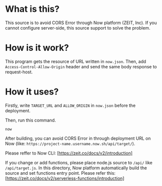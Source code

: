 # What is this?
This source is to avoid CORS Error through Now platform (ZEIT, Inc).
If you cannot configure server-side, this source support to solve the problem.

# How is it work?
This program gets the resource of URL written in `now.json`.
Then, add `Access-Control-Allow-Origin` header and send the same body response to request-host.


# How it uses?
Firstly, write `TARGET_URL` and `ALLOW_ORIGIN` in `now.json` before the deployment.

Then, run this command.

```
now
```

After building, you can avoid CORS Error in through deployment URL on Now (like: `https://project-name.username.now.sh/api/target/`).


Please reffer to Now CLI: [https://zeit.co/docs/v2/introduction]

If you change or add functions, please place node.js source to `/api/` like `/api/target.js`.
In this directory, Now platform automatically build the source and set functions entry point.
Please refer this: [https://zeit.co/docs/v2/serverless-functions/introduction]

